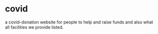 # covid
a covid-donation website for people to help and raise funds and also what all facilities we provide listed.
